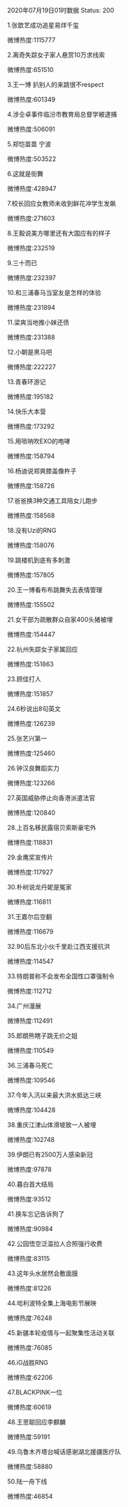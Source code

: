 2020年07月19日01时数据
Status: 200

1.张歆艺成功追星易烊千玺

微博热度:1115777

2.离奇失踪女子家人悬赏10万求线索

微博热度:651510

3.王一博 扒别人的来跳很不respect

微博热度:601349

4.涉仝卓事件临汾市教育局总督学被逮捕

微博热度:506091

5.郑恺苗苗 宁波

微博热度:503522

6.这就是街舞

微博热度:428947

7.校长回应女教师未收到鲜花冲学生发飙

微博热度:271603

8.王毅说美方哪里还有大国应有的样子

微博热度:232519

9.三十而已

微博热度:232397

10.和三浦春马当室友是怎样的体验

微博热度:231894

11.梁爽当地推小妹还债

微博热度:231388

12.小朝是黑马吧

微博热度:222227

13.青春环游记

微博热度:195182

14.快乐大本营

微博热度:173292

15.用唢呐吹EXO的咆哮

微博热度:158794

16.杨迪说郑爽膝盖像杵子

微博热度:158726

17.爸爸换3种交通工具陪女儿跑步

微博热度:158568

18.没有Uzi的RNG

微博热度:158076

19.跳楼机到底有多刺激

微博热度:157805

20.王一博看布布跳舞失去表情管理

微博热度:155502

21.女干部为疏散群众自家400头猪被埋

微博热度:154447

22.杭州失踪女子家属回应

微博热度:151863

23.顾佳打人

微博热度:151857

24.6秒说出8句英文

微博热度:126239

25.张艺兴第一

微博热度:125460

26.钟汉良舞蹈实力

微博热度:123266

27.英国威胁停止向香港派遣法官

微博热度:120840

28.上百名移民露宿贝索斯豪宅外

微博热度:118831

29.金鹰奖宣传片

微博热度:117927

30.朴树说龙丹妮是冤家

微博热度:116811

31.王嘉尔后空翻

微博热度:116679

32.90后东北小伙千里赴江西支援抗洪

微博热度:114547

33.特朗普称不会发布全国性口罩强制令

微博热度:112712

34.广州漫展

微博热度:112491

35.郎朗熊瞎子跳无价之姐

微博热度:110549

36.三浦春马死亡

微博热度:109546

37.今年入汛以来最大洪水抵达三峡

微博热度:104428

38.重庆江津山体滑坡致一人被埋

微博热度:102748

39.伊朗已有2500万人感染新冠

微博热度:97878

40.暮白首大结局

微博热度:93512

41.换车忘记告诉狗了

微博热度:90984

42.公园悟空泛滥拉人合照强行收费

微博热度:83115

43.这年头水居然会敷面膜

微博热度:81226

44.哈利波特全集上海电影节展映

微博热度:76248

45.新疆本轮疫情与一起聚集性活动关联

微博热度:76085

46.iG战胜RNG

微博热度:62206

47.BLACKPINK一位

微博热度:60619

48.王思聪回应李麒麟

微博热度:59191

49.乌鲁木齐塔台喊话感谢湖北援疆医疗队

微博热度:58880

50.陆一舟下线

微博热度:46854

